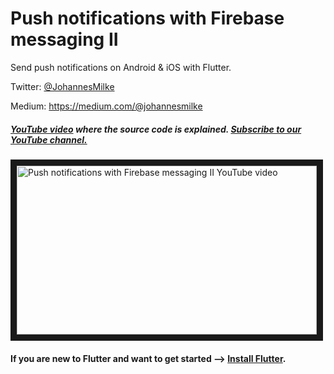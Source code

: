 # Push notifications with Firebase messaging II
Send push notifications on Android & iOS with Flutter.


Twitter: [@JohannesMilke](https://twitter.com/JohannesMilke "Twitter Johannes Milke")

Medium: https://medium.com/@johannesmilke

##### [YouTube video](https://www.youtube.com/watch?v=4_2LlswlS2Q "Youtube Johannes Milke") where the *source code* is explained. [Subscribe to our YouTube channel.](http://www.youtube.com/channel/UC0FD2apauvegCcsvqIBceLA?sub_confirmation=1 "YouTube Subscribe Johannes Milke")  
<a href="https://www.youtube.com/watch?v=4_2LlswlS2Q&feature=player_embedded
" target="_blank"><img src="http://img.youtube.com/vi/4_2LlswlS2Q/maxresdefault.jpg" 
alt="Push notifications with Firebase messaging II YouTube video" width="480" height="270" border="10" /></a>

#### If you are new to Flutter and want to get started --> [Install Flutter](https://flutter.io/docs/get-started/install "Install Flutter").